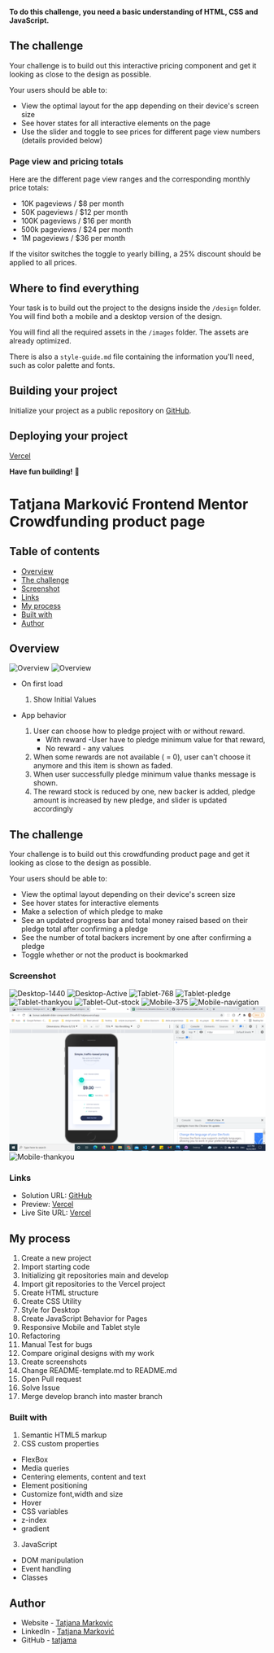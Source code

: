 **To do this challenge, you need a basic understanding of HTML, CSS and JavaScript.**

## The challenge

Your challenge is to build out this interactive pricing component and get it looking as close to the design as possible.

Your users should be able to:

- View the optimal layout for the app depending on their device's screen size
- See hover states for all interactive elements on the page
- Use the slider and toggle to see prices for different page view numbers (details provided below)

### Page view and pricing totals

Here are the different page view ranges and the corresponding monthly price totals:

- 10K pageviews / $8 per month
- 50K pageviews / $12 per month
- 100K pageviews / $16 per month
- 500k pageviews / $24 per month
- 1M pageviews / $36 per month

If the visitor switches the toggle to yearly billing, a 25% discount should be applied to all prices.

## Where to find everything

Your task is to build out the project to the designs inside the `/design` folder. You will find both a mobile and a desktop version of the design. 

You will find all the required assets in the `/images` folder. The assets are already optimized.

There is also a `style-guide.md` file containing the information you'll need, such as color palette and fonts.

## Building your project

Initialize your project as a public repository on [GitHub](https://github.com/).

## Deploying your project

[Vercel](https://vercel.com/)


**Have fun building!** 🚀
# Tatjana Marković Frontend Mentor Crowdfunding product page

## Table of contents

  - [Overview](#overview)
  - [The challenge](#the-challenge)
  - [Screenshot](#screenshot)
  - [Links](#links)
  - [My process](#my-process)
  - [Built with](#built-with)
  - [Author](#author)

## Overview
![Overview](./images/screenshots/crowd-fund-1.jpg)
![Overview](./images/screenshots/crowd-fund-2.jpg)

- On first load
  1. Show Initial Values 

- App behavior
  1. User can choose how to pledge project with or without reward. 
      -  With reward -User have to pledge minimum value for that reward,
      -  No reward - any values 
  2. When some rewards are not available ( = 0), user can't choose it anymore and this item is shown as faded.
  3. When user successfully pledge minimum value thanks message is shown.
  4. The reward stock is reduced by one, new backer is added, pledge amount is increased by new pledge, and slider is updated accordingly

## The challenge

Your challenge is to build out this crowdfunding product page and get it looking as close to the design as possible.

Your users should be able to:

- View the optimal layout depending on their device's screen size
- See hover states for interactive elements
- Make a selection of which pledge to make
- See an updated progress bar and total money raised based on their pledge total after confirming a pledge
- See the number of total backers increment by one after confirming a pledge
- Toggle whether or not the product is bookmarked

### Screenshot

![Desktop-1440 ](./images/screenshots/dt-1440.png)
![Desktop-Active ](./images/screenshots/dt-active.png)
![Tablet-768 ](./images/screenshots/tablet-768.png)
![Tablet-pledge ](./images/screenshots/tablet-pledge.png)
![Tablet-thankyou ](./images/screenshots/tablet-thn.png)
![Tablet-Out-stock ](./images/screenshots/tablet-out-stock.png)
![Mobile-375 ](./images/screenshots/mobile-375.png)
![Mobile-navigation ](./images/screenshots/mobile-nav.png)
![Mobile-hero ](./images/screenshots/mobile.png)
![Mobile-thankyou ](./images/screenshots/mobile-thn.png)


### Links

- Solution URL: [GitHub](https://github.com/tatjama/zadatak6-crowdfunding-product-page/tree/develop)
- Preview: [Vercel](https://zadatak6-crowdfunding-product-page-50ctwoiki-tatjana.vercel.app/)
- Live Site URL: [Vercel](https://zadatak6-crowdfunding-product-page.vercel.app/)

## My process

1. Create a new project
2. Import starting code
3. Initializing git repositories main and develop
4. Import git repositories to the Vercel project
5. Create HTML structure
6. Create CSS Utility
7. Style for Desktop
8. Create JavaScript Behavior for Pages
9. Responsive Mobile and Tablet style
10. Refactoring
11. Manual Test for bugs
14. Compare original designs with my work
15. Create screenshots
16. Change README-template.md to README.md
17. Open Pull request
18. Solve Issue
19. Merge develop branch into master branch
### Built with

1. Semantic HTML5 markup
2. CSS custom properties
- FlexBox
- Media queries
- Centering elements, content and text
- Element positioning
- Customize font,width and size
- Hover
- CSS variables
- z-index
- gradient
3. JavaScript
- DOM manipulation   
- Event handling
- Classes
## Author

- Website - [Tatjana Markovic](https://my-react-portfolio-tatjana.vercel.app/)
- LinkedIn - [Tatjana Marković](https://www.linkedin.com/in/tatjana-markovi%C4%87-919501189/)
- GitHub - [tatjama](https://github.com/tatjama)

